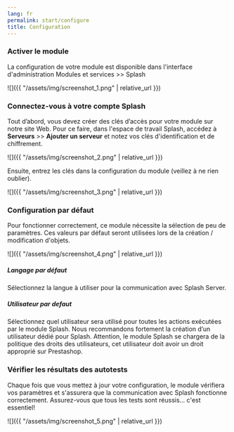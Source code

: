 ```yaml
---
lang: fr
permalink: start/configure
title: Configuration
---
```


### Activer le module

La configuration de votre module est disponible dans l'interface d'administration Modules et services >> Splash

![]({{ "/assets/img/screenshot_1.png" | relative_url }})

### Connectez-vous à votre compte Splash

Tout d’abord, vous devez créer des clés d’accès pour votre module sur notre site Web. 
Pour ce faire, dans l'espace de travail Splash, accédez à **Serveurs** >> **Ajouter un serveur** et notez vos clés d'identification et de chiffrement. 

![]({{ "/assets/img/screenshot_2.png" | relative_url }})

Ensuite, entrez les clés dans la configuration du module (veillez à ne rien oublier).

![]({{ "/assets/img/screenshot_3.png" | relative_url }})

### Configuration par défaut

Pour fonctionner correctement, ce module nécessite la sélection de peu de paramètres. Ces valeurs par défaut seront utilisées lors de la création / modification d'objets.

![]({{ "/assets/img/screenshot_4.png" | relative_url }})

##### Langage par défaut

Sélectionnez la langue à utiliser pour la communication avec Splash Server.

##### Utilisateur par defaut

Sélectionnez quel utilisateur sera utilisé pour toutes les actions exécutées par le module Splash.
Nous recommandons fortement la création d’un utilisateur dédié pour Splash.
Attention, le module Splash se chargera de la politique des droits des utilisateurs, cet utilisateur doit avoir un droit approprié sur Prestashop.

### Vérifier les résultats des autotests

Chaque fois que vous mettez à jour votre configuration, le module vérifiera vos paramètres et s'assurera que la communication avec Splash fonctionne correctement.
Assurez-vous que tous les tests sont réussis… c'est essentiel!

![]({{ "/assets/img/screenshot_5.png" | relative_url }})
